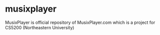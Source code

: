# musixplayer
MusixPlayer is official repository of MusixPlayer.com which is a project for CS5200 (Northeastern University)
